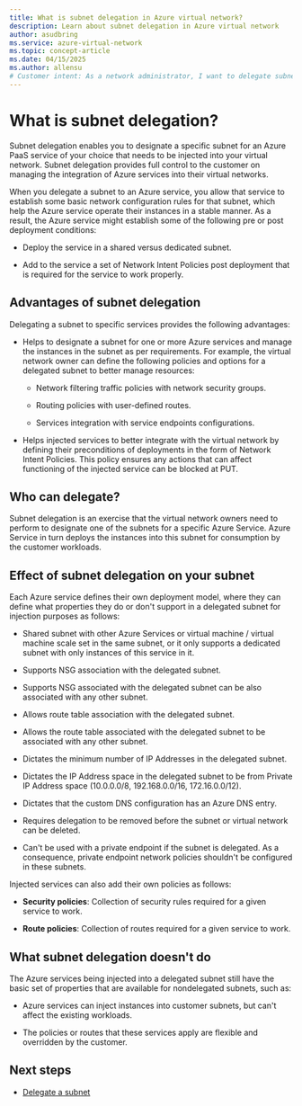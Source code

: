 ```yaml
---
title: What is subnet delegation in Azure virtual network?
description: Learn about subnet delegation in Azure virtual network
author: asudbring
ms.service: azure-virtual-network
ms.topic: concept-article
ms.date: 04/15/2025
ms.author: allensu
# Customer intent: As a network administrator, I want to delegate subnets to specific Azure services, so that I can manage network configurations and policies effectively for better integration and performance within my virtual network.
---
```


# What is subnet delegation?

Subnet delegation enables you to designate a specific subnet for an Azure PaaS service of your choice that needs to be injected into your virtual network. Subnet delegation provides full control to the customer on managing the integration of Azure services into their virtual networks.

When you delegate a subnet to an Azure service, you allow that service to establish some basic network configuration rules for that subnet, which help the Azure service operate their instances in a stable manner. As a result, the Azure service might establish some of the following pre or post deployment conditions:

- Deploy the service in a shared versus dedicated subnet.

- Add to the service a set of Network Intent Policies post deployment that is required for the service to work properly.

##  Advantages of subnet delegation

Delegating a subnet to specific services provides the following advantages:

- Helps to designate a subnet for one or more Azure services and manage the instances in the subnet as per requirements. For example, the virtual network owner can define the following policies and options for a delegated subnet to better manage resources:

    - Network filtering traffic policies with network security groups.

    - Routing policies with user-defined routes.

    - Services integration with service endpoints configurations.

- Helps injected services to better integrate with the virtual network by defining their preconditions of deployments in the form of Network Intent Policies. This policy ensures any actions that can affect functioning of the injected service can be blocked at PUT.

## Who can delegate?
Subnet delegation is an exercise that the virtual network owners need to perform to designate one of the subnets for a specific Azure Service. Azure Service in turn deploys the instances into this subnet for consumption by the customer workloads.

## Effect of subnet delegation on your subnet
Each Azure service defines their own deployment model, where they can define what properties they do or don't support in a delegated subnet for injection purposes as follows:

- Shared subnet with other Azure Services or virtual machine / virtual machine scale set in the same subnet, or it only supports a dedicated subnet with only instances of this service in it.

- Supports NSG association with the delegated subnet.

- Supports NSG associated with the delegated subnet can be also associated with any other subnet.

- Allows route table association with the delegated subnet.

- Allows the route table associated with the delegated subnet to be associated with any other subnet.

- Dictates the minimum number of IP Addresses in the delegated subnet.

- Dictates the IP Address space in the delegated subnet to be from Private IP Address space (10.0.0.0/8, 192.168.0.0/16, 172.16.0.0/12).

- Dictates that the custom DNS configuration has an Azure DNS entry.

- Requires delegation to be removed before the subnet or virtual network can be deleted.

- Can't be used with a private endpoint if the subnet is delegated. As a consequence, private endpoint network policies shouldn't be configured in these subnets.

Injected services can also add their own policies as follows:

- **Security policies**: Collection of security rules required for a given service to work.

- **Route policies**: Collection of routes required for a given service to work.

## What subnet delegation doesn't do

The Azure services being injected into a delegated subnet still have the basic set of properties that are available for nondelegated subnets, such as:

-  Azure services can inject instances into customer subnets, but can't affect the existing workloads.

-  The policies or routes that these services apply are flexible and overridden by the customer.

## Next steps

- [Delegate a subnet](manage-subnet-delegation.md)
